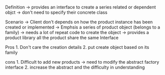 Definition
    -> provides an interface to create a series related or dependent objct
    -> don't need to specify their concrete class

Scenario
    -> Client don't depends on how the product instance has been created or implemented
    -> Emphsis a series of product object (belongs to a family)
    -> needs a lot of repeat code to create the object
    -> provides a product library all the product share the same Interface


Pros
    1. Don't care the creation details 
    2. put create object based on its family

cons
    1. Difficult to add new products
        -> need to modify the abstract factory interface
    2. increase the abstract and the difficulty in understanding 